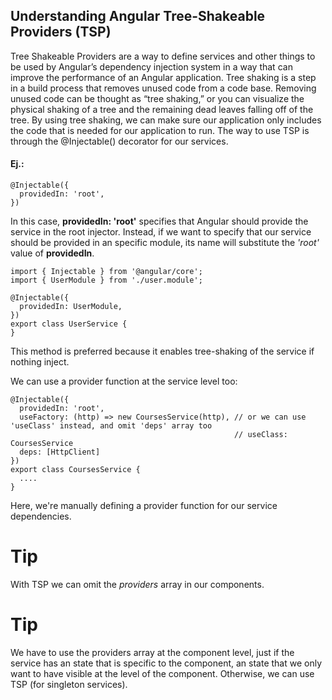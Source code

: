 ## Understanding Angular Tree-Shakeable Providers (TSP)
Tree Shakeable Providers are a way to define services and other things to be used by Angular’s dependency injection system in a way that can improve the performance of an Angular application.
Tree shaking is a step in a build process that removes unused code from a code base. Removing unused code can be thought as “tree shaking,” or you can visualize the physical shaking of a tree and the remaining dead leaves falling off of the tree. By using tree shaking, we can make sure our application only includes the code that is needed for our application to run.
The way to use TSP is through the @Injectable() decorator for our services.
#### Ej.:
```
@Injectable({
  providedIn: 'root',
})
```
In this case, **providedIn: 'root'** specifies that Angular should provide the service in the root injector.
Instead, if we want to specify that our service should be provided in an specific module, its name will substitute the *'root'* value of **providedIn**.
```
import { Injectable } from '@angular/core';
import { UserModule } from './user.module';

@Injectable({
  providedIn: UserModule,
})
export class UserService {
}
```
This method is preferred because it enables tree-shaking of the service if nothing inject.

We can use a provider function at the service level too:
```
@Injectable({
  providedIn: 'root',
  useFactory: (http) => new CoursesService(http), // or we can use 'useClass' instead, and omit 'deps' array too
                                                  // useClass: CoursesService
  deps: [HttpClient]
})
export class CoursesService {
  ....
}
```
Here, we're manually defining a provider function for our service dependencies.

# Tip
With TSP we can omit the *providers* array in our components.

# Tip
We have to use the providers array at the component level, just if the service has an state that is specific to the component, an state that we only want to have visible at the level of the component.
Otherwise, we can use TSP (for singleton services).